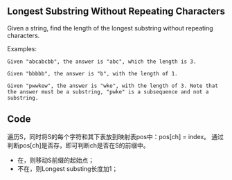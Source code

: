 
## Longest Substring Without Repeating Characters
Given a string, find the length of the longest substring without repeating characters.

Examples:

```
Given "abcabcbb", the answer is "abc", which the length is 3.

Given "bbbbb", the answer is "b", with the length of 1.

Given "pwwkew", the answer is "wke", with the length of 3. Note that the answer must be a substring, "pwke" is a subsequence and not a substring.
```

## Code

遍历S，同时将S的每个字符和其下表放到映射表pos中：pos[ch] = index。
通过判断pos[ch]是否存，即可判断ch是否在S的前缀中。
 - 在，则移动S前缀的起始点；
 - 不在，则Longest substing长度加1；

